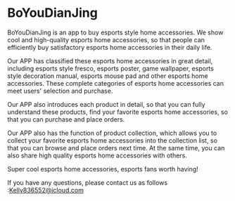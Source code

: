 # BoYouDianJing

BoYouDianJing is an app to buy esports style home accessories. We show cool and high-quality esports home accessories, so that people can efficiently buy satisfactory esports home accessories in their daily life.

Our APP has classified these esports home accessories in great detail, including esports style fresco, esports poster, game wallpaper, esports style decoration manual, esports mouse pad and other esports home accessories. These complete categories of esports home accessories can meet users' selection and purchase.

Our APP also introduces each product in detail, so that you can fully understand these products, find your favorite esports home accessories, so that you can purchase and place orders.

Our APP also has the function of product collection, which allows you to collect your favorite esports home accessories into the collection list, so that you can browse and place orders next time. At the same time, you can also share high quality esports home accessories with others.

Super cool esports home accessories, esports fans worth having!

If you have any questions, please contact us as follows :Kelly836552@icloud.com
